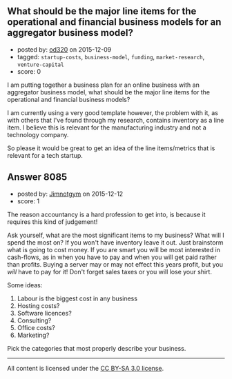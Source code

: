 ## What should be the major line items for the operational and financial business models for an aggregator business model?

- posted by: [od320](https://stackexchange.com/users/5011720/od320) on 2015-12-09
- tagged: `startup-costs`, `business-model`, `funding`, `market-research`, `venture-capital`
- score: 0

<p>I am putting together a business plan for an online business with an aggregator business model, what should be the major line items for the operational and financial business models? </p>

<p>I am currently using a very good template however, the problem with it, as with others that I've found through my research, contains inventory as a line item. I believe this is relevant for the manufacturing industry and not a technology company.</p>

<p>So please it would be great to get an idea of the line items/metrics that is relevant for a tech startup.</p>



## Answer 8085

- posted by: [Jimnotgym](https://stackexchange.com/users/7461839/jimnotgym) on 2015-12-12
- score: 1

<p>The reason accountancy is a hard profession to get into, is because it requires this kind of judgement!</p>

<p>Ask yourself, what are the most significant items to my business? What will I spend the most on? If you won't have inventory leave it out. Just brainstorm what is going to cost money. If you are smart you will be most interested in cash-flows, as in when you have to pay and when you will get paid rather than profits. Buying a server may or may not effect this years profit, but you <em>will</em> have to pay for it! Don't forget sales taxes or you will lose your shirt.</p>

<p>Some ideas:</p>

<ol>
<li>Labour is the biggest cost in any business</li>
<li>Hosting costs?</li>
<li>Software licences?</li>
<li>Consulting?</li>
<li>Office costs?</li>
<li>Marketing?</li>
</ol>

<p>Pick the categories that most properly describe your business.</p>




---

All content is licensed under the [CC BY-SA 3.0 license](https://creativecommons.org/licenses/by-sa/3.0/).
